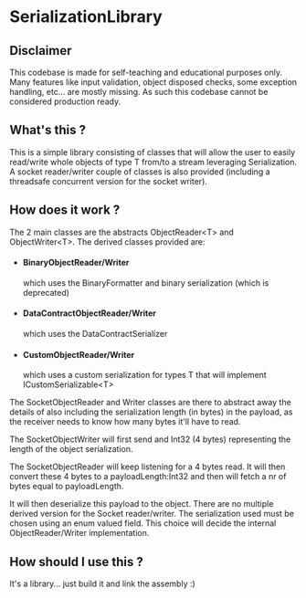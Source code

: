 # SerializationLibrary
## Disclaimer
This codebase is made for self-teaching and educational purposes only.
Many features like input validation, object disposed checks, some exception handling, etc... are mostly missing.
As such this codebase cannot be considered production ready.


## What's this ?

This is a simple library consisting of classes that will allow the user to easily read/write whole objects of type T from/to a stream leveraging Serialization.
A socket reader/writer couple of classes is also provided (including a threadsafe concurrent version for the socket writer).


## How does it work ?

The 2 main classes are the abstracts ObjectReader&lt;T&gt; and ObjectWriter&lt;T&gt;.
The derived classes provided are:

* #### BinaryObjectReader/Writer 
	which uses the BinaryFormatter and binary serialization (which is deprecated)
* #### DataContractObjectReader/Writer 
	which uses the DataContractSerializer
* #### CustomObjectReader/Writer 
	which uses a custom serialization for types T that will implement ICustomSerializable&lt;T&gt;

The SocketObjectReader and Writer classes are there to abstract away the details of also including the serialization length (in bytes) in the payload, 
as the receiver needs to know how many bytes it'll have to read. 

The SocketObjectWriter will first send and Int32 (4 bytes) representing the length of the object serialization.

The SocketObjectReader will keep listening for a 4 bytes read. It will then convert these 4 bytes to a payloadLength:Int32 and then will fetch a nr of bytes equal to payloadLength.

It will then deserialize this payload to the object.
There are no multiple derived version for the Socket reader/writer. The serialization used must be chosen using an enum valued field. This choice will decide the internal ObjectReader/Writer implementation.


## How should I use this ?
It's a library... just build it and link the assembly :)




